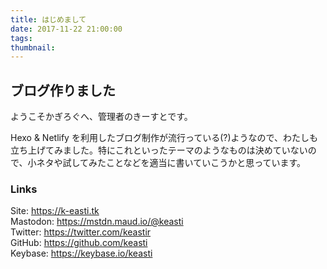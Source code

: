 ```yaml
---
title: はじめまして
date: 2017-11-22 21:00:00
tags:
thumbnail:
---
```

## ブログ作りました

ようこそかぎろぐへ、管理者のきーすとです。

Hexo & Netlify を利用したブログ制作が流行っている(?)ようなので、わたしも立ち上げてみました。特にこれといったテーマのようなものは決めていないので、小ネタや試してみたことなどを適当に書いていこうかと思っています。

<!--more-->

### Links
Site: https://k-easti.tk  
Mastodon: https://mstdn.maud.io/@keasti  
Twitter: https://twitter.com/keastir  
GitHub: https://github.com/keasti  
Keybase: https://keybase.io/keasti  
